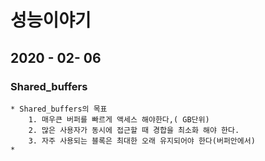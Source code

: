 # 성능이야기
## 2020 - 02- 06
### Shared_buffers
    * Shared_buffers의 목표
        1. 매우큰 버퍼를 빠르게 액세스 해야한다,( GB단위)
        2. 많은 사용자가 동시에 접근할 때 경합을 최소화 해야 한다.
        3. 자주 사용되는 블록은 최대한 오래 유지되어야 한다(버퍼안에서)
    * 